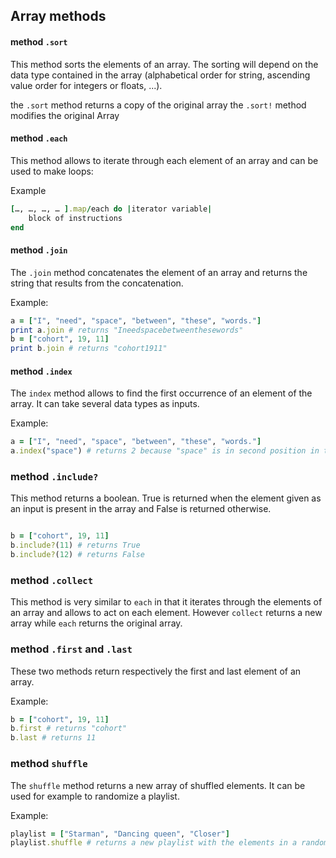 ## Array methods

#### method `.sort`

This method sorts the elements of an array. The sorting will depend on the data type contained in the array (alphabetical order for string, ascending value order for integers or floats, ...).

the `.sort` method returns a copy of the original array
the `.sort!` method modifies the original Array

#### method `.each`

This method allows to iterate through each element of an array and can be used to make loops:

Example
```ruby
[…, …, …, … ].map/each do |iterator variable|
 	block of instructions
end
```
#### method `.join`

The `.join` method concatenates the element of an array and returns the string that results from the concatenation.

Example:
```ruby
a = ["I", "need", "space", "between", "these", "words."]
print a.join # returns "Ineedspacebetweenthesewords"
b = ["cohort", 19, 11]
print b.join # returns "cohort1911"
```

#### method `.index`

The `index` method allows to find the first occurrence of an element of the array. It can take several data types as inputs.

Example:
```ruby
a = ["I", "need", "space", "between", "these", "words."]
a.index("space") # returns 2 because "space" is in second position in the array
```
### method `.include?`

This method returns a boolean. True is returned when the element given as an input is present in the array and False is returned otherwise.

```ruby

b = ["cohort", 19, 11]
b.include?(11) # returns True
b.include?(12) # returns False
```
### method `.collect`

This method is very similar to `each` in that it iterates through the elements of an array and allows to act on each element. However `collect` returns a new array while `each` returns the original array.

### method `.first` and `.last`

These two methods return respectively the first and last element of an array.

Example:
```ruby
b = ["cohort", 19, 11]
b.first # returns "cohort"
b.last # returns 11
```
### method `shuffle`

The `shuffle` method returns a new array of shuffled elements.
It can be used for example to randomize a playlist.

Example:
```ruby
playlist = ["Starman", "Dancing queen", "Closer"]
playlist.shuffle # returns a new playlist with the elements in a random order
```
